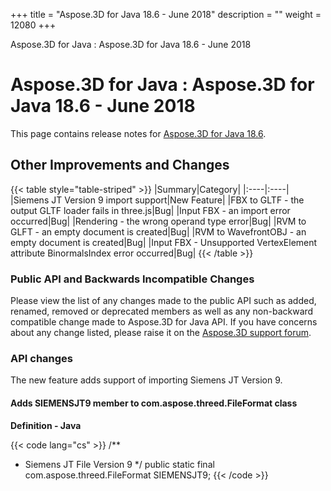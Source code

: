 +++
title = "Aspose.3D for Java 18.6 - June 2018" 
description = "" 
weight = 12080 
+++

Aspose.3D for Java : Aspose.3D for Java 18.6 - June 2018  

# Aspose.3D for Java : Aspose.3D for Java 18.6 - June 2018


This page contains release notes for [Aspose.3D for Java 18.6](https://repository.aspose.com/repo/com/aspose/aspose-3d/18.6/).

## Other Improvements and Changes

{{< table style="table-striped" >}}
|Summary|Category|
|:----|:----|
|Siemens JT Version 9 import support|New Feature|
|FBX to GLTF - the output GLTF loader fails in three.js|Bug|
|Input FBX - an import error occurred|Bug|
|Rendering - the wrong operand type error|Bug|
|RVM to GLFT - an empty document is created|Bug|
|RVM to WavefrontOBJ - an empty document is created|Bug|
|Input FBX - Unsupported VertexElement attribute BinormalsIndex error occurred|Bug|
{{< /table >}}

### Public API and Backwards Incompatible Changes

Please view the list of any changes made to the public API such as added, renamed, removed or deprecated members as well as any non-backward compatible change made to Aspose.3D for Java API. If you have concerns about any change listed, please raise it on the [Aspose.3D support forum](http://www.aspose.com/community/forums/aspose.3d-product-family/535/showforum.aspx).

### API changes

The new feature adds support of importing Siemens JT Version 9.

#### Adds SIEMENSJT9 member to com.aspose.threed.FileFormat class

**Definition - Java**

{{< code lang="cs" >}}
/**
* Siemens JT File Version 9
*/
public static final com.aspose.threed.FileFormat SIEMENSJT9;
{{< /code >}}

